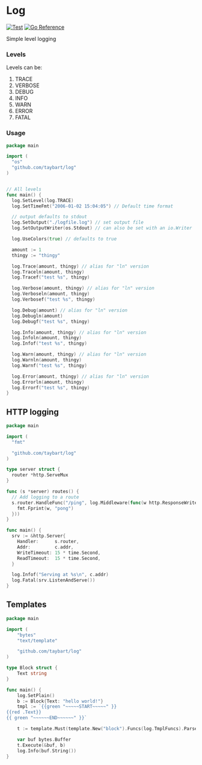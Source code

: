# Log

[![Test](https://github.com/taybart/log/actions/workflows/test.yaml/badge.svg)](https://github.com/taybart/log/actions/workflows/test.yaml) [![Go Reference](https://pkg.go.dev/badge/github.com/taybart/log.svg)](https://pkg.go.dev/github.com/taybart/log)

Simple level logging

### Levels
Levels can be:
1)	TRACE
1)	VERBOSE
1)	DEBUG
1)	INFO
1)	WARN
1)	ERROR
1)	FATAL

### Usage

```go
package main

import (
  "os"
  "github.com/taybart/log"
)


// All levels
func main() {
  log.SetLevel(log.TRACE)
  log.SetTimeFmt("2006-01-02 15:04:05") // Default time format

  // output defaults to stdout
  log.SetOutput("./logfile.log") // set output file
  log.SetOutputWriter(os.Stdout) // can also be set with an io.Writer

  log.UseColors(true) // defaults to true

  amount := 1
  thingy := "thingy"

  log.Trace(amount, thingy) // alias for "ln" version
  log.Traceln(amount, thingy)
  log.Tracef("test %s", thingy)

  log.Verbose(amount, thingy) // alias for "ln" version
  log.Verboseln(amount, thingy)
  log.Verbosef("test %s", thingy)

  log.Debug(amount) // alias for "ln" version
  log.Debugln(amount)
  log.Debugf("test %s", thingy)

  log.Info(amount, thingy) // alias for "ln" version
  log.Infoln(amount, thingy)
  log.Infof("test %s", thingy)

  log.Warn(amount, thingy) // alias for "ln" version
  log.Warnln(amount, thingy)
  log.Warnf("test %s", thingy)

  log.Error(amount, thingy) // alias for "ln" version
  log.Errorln(amount, thingy)
  log.Errorf("test %s", thingy)
}
```

## HTTP logging

```go
package main

import (
  "fmt"

  "github.com/taybart/log"
)

type server struct {
  router *http.ServeMux
}

func (s *server) routes() {
  // Add logging to a route
  s.router.HandleFunc("/ping", log.Middleware(func(w http.ResponseWriter, r *http.Request) {
    fmt.Fprint(w, "pong")
  }))
}

func main() {
  srv := &http.Server{
    Handler:      s.router,
    Addr:         c.addr,
    WriteTimeout: 15 * time.Second,
    ReadTimeout:  15 * time.Second,
  }

  log.Infof("Serving at %s\n", c.addr)
  log.Fatal(srv.ListenAndServe())
}
```

## Templates

```go
package main

import (
	"bytes"
	"text/template"

	"github.com/taybart/log"
)

type Block struct {
	Text string
}

func main() {
	log.SetPlain()
	b := Block{Text: "hello world!"}
	tmpl := `{{green "~~~~~START~~~~~" }}
{{red .Text}}
{{ green "~~~~~~END~~~~~~" }}`

	t := template.Must(template.New("block").Funcs(log.TmplFuncs).Parse(tmpl))

	var buf bytes.Buffer
	t.Execute(&buf, b)
	log.Info(buf.String())
}
```
